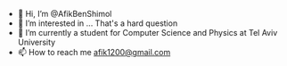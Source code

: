 - 👋 Hi, I’m @AfikBenShimol
- 👀 I’m interested in ... That's a hard question
- 🌱 I’m currently a student for Computer Science and Physics at Tel Aviv University
- 📫 How to reach me afik1200@gmail.com

<!---
AfikBenShimol/AfikBenShimol is a ✨ special ✨ repository because its `README.md` (this file) appears on your GitHub profile.
You can click the Preview link to take a look at your changes.
--->
